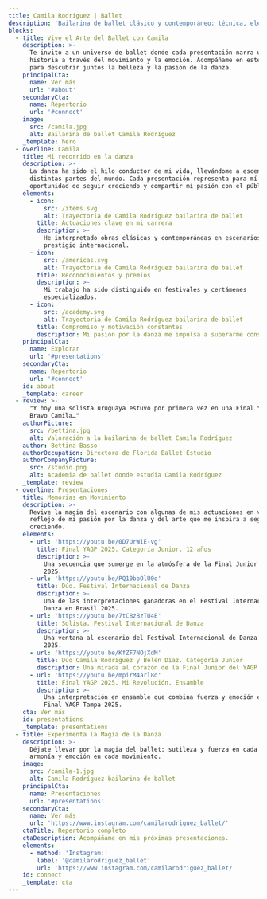```yaml
---
title: Camila Rodríguez | Ballet
description: 'Bailarina de ballet clásico y contemporáneo: técnica, elegancia y pasión.'
blocks:
  - title: Vive el Arte del Ballet con Camila
    description: >-
      Te invito a un universo de ballet donde cada presentación narra una
      historia a través del movimiento y la emoción. Acompáñame en este viaje
      para descubrir juntos la belleza y la pasión de la danza.
    principalCta:
      name: Ver más
      url: '#about'
    secondaryCta:
      name: Repertorio
      url: '#connect'
    image:
      src: /camila.jpg
      alt: Bailarina de ballet Camila Rodríguez
    _template: hero
  - overline: Camila
    title: Mi recorrido en la danza
    description: >-
      La danza ha sido el hilo conductor de mi vida, llevándome a escenarios de
      distintas partes del mundo. Cada presentación representa para mí una
      oportunidad de seguir creciendo y compartir mi pasión con el público.
    elements:
      - icon:
          src: /items.svg
          alt: Trayectoria de Camila Rodríguez bailarina de ballet
        title: Actuaciones clave en mi carrera
        description: >-
          He interpretado obras clásicas y contemporáneas en escenarios de
          prestigio internacional.
      - icon:
          src: /americas.svg
          alt: Trayectoria de Camila Rodríguez bailarina de ballet
        title: Reconocimientos y premios
        description: >-
          Mi trabajo ha sido distinguido en festivales y certámenes
          especializados.
      - icon:
          src: /academy.svg
          alt: Trayectoria de Camila Rodríguez bailarina de ballet
        title: Compromiso y motivación constantes
        description: Mi pasión por la danza me impulsa a superarme constantemente.
    principalCta:
      name: Explorar
      url: '#presentations'
    secondaryCta:
      name: Repertorio
      url: '#connect'
    id: about
    _template: career
  - review: >-
      "Y hoy una solista uruguaya estuvo por primera vez en una Final YAGP.
      Bravo Camila…"
    authorPicture:
      src: /bettina.jpg
      alt: Valoración a la bailarina de ballet Camila Rodríguez
    author: Bettina Basso
    authorOccupation: Directora de Florida Ballet Estudio
    authorCompanyPicture:
      src: /studio.png
      alt: Academia de ballet donde estudia Camila Rodríguez
    _template: review
  - overline: Presentaciones
    title: Memorias en Movimiento
    description: >-
      Revive la magia del escenario con algunas de mis actuaciones en video,
      reflejo de mi pasión por la danza y del arte que me inspira a seguir
      creciendo.
    elements:
      - url: 'https://youtu.be/0D7UrWiE-vg'
        title: Final YAGP 2025. Categoría Junior. 12 años
        description: >-
          Una secuencia que sumerge en la atmósfera de la Final Junior del YAGP
          2025.
      - url: 'https://youtu.be/PQ10bbOlU0o'
        title: Dúo. Festival Internacional de Danza
        description: >-
          Una de las interpretaciones ganadoras en el Festival Internacional de
          Danza en Brasil 2025.
      - url: 'https://youtu.be/7tC8zBzTU4E'
        title: Solista. Festival Internacional de Danza
        description: >-
          Una ventana al escenario del Festival Internacional de Danza en Brasil
          2025.
      - url: 'https://youtu.be/KfZF7NOjXdM'
        title: Dúo Camila Rodríguez y Belén Díaz. Categoría Junior
        description: Una mirada al corazón de la Final Junior del YAGP 2025 en Tampa.
      - url: 'https://youtu.be/mpirM4arl8o'
        title: Final YAGP 2025. Mi Revolución. Ensamble
        description: >-
          Una interpretación en ensamble que combina fuerza y emoción en la
          Final YAGP Tampa 2025.
    cta: Ver más
    id: presentations
    _template: presentations
  - title: Experimenta la Magia de la Danza
    description: >-
      Déjate llevar por la magia del ballet: sutileza y fuerza en cada paso,
      armonía y emoción en cada movimiento.
    image:
      src: /camila-1.jpg
      alt: Camila Rodríguez bailarina de ballet
    principalCta:
      name: Presentaciones
      url: '#presentations'
    secondaryCta:
      name: Ver más
      url: 'https://www.instagram.com/camilarodriguez_ballet/'
    ctaTitle: Repertorio completo
    ctaDescription: Acompáñame en mis próximas presentaciones.
    elements:
      - method: 'Instagram:'
        label: '@camilarodriguez_ballet'
        url: 'https://www.instagram.com/camilarodriguez_ballet/'
    id: connect
    _template: cta
---
```


